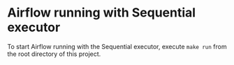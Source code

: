 # Airflow running with Sequential executor

To start Airflow running with the Sequential executor, 
execute `make run` from the root directory of this project.
